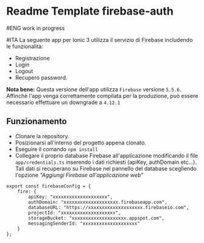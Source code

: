 
# Readme Template firebase-auth
#ENG
work in progress

#ITA
La seguente app per Ionic 3 utilizza il servizio di Firebase includendo le funzionalità:
- Registrazione
- Login 
- Logout
- Recupero password.

**Nota bene:** 
Questa versione dell'app utilizza `Firebase` versione `5.5.6.`
Affinchè l'app venga correttamente compilata per la produzione, può essere necessario effettuare un downgrade a `4.12.1`

## Funzionamento
- Clonare la repository.
- Posizionarsi all'interno del progetto appena clonato.
- Eseguire il comando ```npm install```
- Collegare il proprio database Firebase all'applicazione modificando il file `app/credentials.ts` inserendo i dati richiesti (apiKey, authDomain etc...). Tali dati si recuperano su Firebase nel pannello del database scegliendo l'opzione *"Aggiungi Firebase all'applicazione web"*

```
export const firebaseConfig = {
	fire: {
        apiKey: "xxxxxxxxxxxxxxxxxxxx",
        authDomain: "xxxxxxxxxxxxxxxxxxxx.firebaseapp.com",
        databaseURL: "https://xxxxxxxxxxxxxxxxxxxx.firebaseio.com",
        projectId: "xxxxxxxxxxxxxxxxxxxx",
        storageBucket: "xxxxxxxxxxxxxxxxxxxx.appspot.com",
        messagingSenderId: "xxxxxxxxxxxxxxxxxxxx"
	}
};
```



